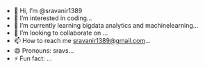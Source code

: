 - 👋 Hi, I’m @sravanir1389
- 👀 I’m interested in coding...
- 🌱 I’m currently learning bigdata analytics and machinelearning...
- 💞️ I’m looking to collaborate on ...
- 📫 How to reach me sravanir1389@gmail.com...
- 😄 Pronouns: sravs...
- ⚡ Fun fact: ...

<!---
sravanir1389/sravanir1389 is a ✨ special ✨ repository because its `README.md` (this file) appears on your GitHub profile.
You can click the Preview link to take a look at your changes.
--->
